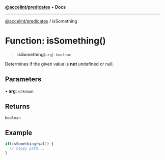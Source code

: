 [**@accelint/predicates**](../README.md) • **Docs**

***

[@accelint/predicates](../README.md) / isSomething

# Function: isSomething()

> **isSomething**(`arg`): `boolean`

Determines if the given value is **not** undefined or null.

## Parameters

• **arg**: `unknown`

## Returns

`boolean`

## Example

```ts
if(isSomething(val)) {
  // happy path...
}
```
